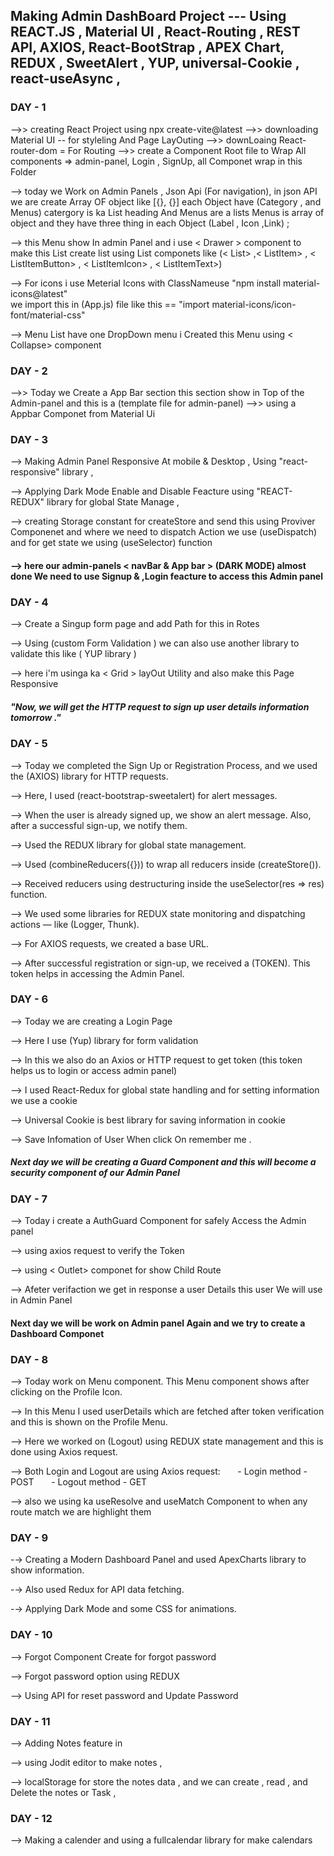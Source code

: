 ##  Making Admin DashBoard Project ---  Using REACT.JS , Material UI , React-Routing , REST API,  AXIOS,  React-BootStrap , APEX Chart, REDUX , SweetAlert  , YUP,  universal-Cookie  , react-useAsync  ,


### DAY -  1 
 -->>  creating React Project using npx create-vite@latest
 -->>  downloading Material UI  -- for styleling And Page LayOuting 
 -->> downLoaing React-router-dom   =  For Routing 
 -->>  create a Component Root file to Wrap All components => 
       admin-panel,
       Login ,
       SignUp,
       all Componet wrap in this Folder  

-->   today we Work on Admin Panels  , 
      Json Api (For navigation),
      in json  API  we are create Array OF object like [{}, {}]
      each Object have (Category , and Menus) catergory is ka List heading And Menus are a lists 
      Menus is array of object and they have three thing in each Object (Label , Icon ,Link) ;

-->   this Menu show In admin Panel and i use < Drawer >   component to make this List 
      create list using List componets like 
     (< List>  ,< ListItem> , < ListItemButton> , < ListItemIcon> , < ListItemText>)    

-->  For icons i use Meterial Icons with ClassNameuse
     "npm install material-icons@latest"  
    we import this in (App.js) file like this == "import material-icons/icon-font/material-css"
    

-->  Menu List have one DropDown menu i Created this Menu using < Collapse> component 



### DAY -   2

-->> Today we Create a App Bar section this section show in Top of the Admin-panel and this is a 
     (template file for admin-panel)
-->> using a Appbar Componet from Material Ui


### DAY  -  3 

-->  Making Admin Panel Responsive At mobile & Desktop , Using "react-responsive" library , 

--> Applying Dark Mode Enable and Disable Feacture using "REACT-REDUX" library for global State Manage  ,

--> creating Storage constant for createStore  and send this using Proviver Componenet and where we need to dispatch Action we 
   use (useDispatch) and for get state we using (useSelector)  function   

#### -->  here our admin-panels < navBar & App bar > (DARK MODE)  almost done We need to use Signup & ,Login feacture to access this Admin panel 



### DAY  -  4 

--> Create a Singup form page and add Path for this in Rotes  

--> Using (custom Form Validation ) we can also use another library to validate this like ( YUP library ) 

--> here i'm usinga ka < Grid > layOut Utility and also make this Page Responsive 


##### "Now, we will get the HTTP request to sign up user details information tomorrow ."



### DAY - 5

--> Today we completed the Sign Up or Registration Process, and we used the (AXIOS) library for HTTP requests.

--> Here, I used (react-bootstrap-sweetalert) for alert messages.

--> When the user is already signed up, we show an alert message. Also, after a successful sign-up, we notify them.

--> Used the REDUX library for global state management.

--> Used (combineReducers({})) to wrap all reducers inside (createStore()).

--> Received reducers using destructuring inside the useSelector(res => res) function.

--> We used some libraries for REDUX state monitoring and dispatching actions — like (Logger, Thunk).

--> For AXIOS requests, we created a base URL.

--> After successful registration or sign-up, we received a (TOKEN). This token helps in accessing the Admin Panel. 


### DAY  - 6  

--> Today we are creating a Login Page

--> Here I use (Yup) library for form validation

--> In this we also do an Axios or HTTP request to get token (this token helps us to login or access admin panel)

--> I used React-Redux for global state handling and for setting information we use a cookie

--> Universal Cookie is best library for saving information in cookie

--> Save Infomation of User When click On remember me .

#####  Next day we will be creating a Guard Component and this will become a security component of our Admin Panel 


### DAY  -  7

--> Today i create a AuthGuard Component for safely Access the Admin panel 

--> using axios request to verify the Token 

--> using  < Outlet> componet for show Child Route 

--> Afeter verifaction we get in response a user Details this user We will use in Admin Panel 


#### Next day we will be work on Admin panel Again and we try to create a Dashboard  Componet  


### DAY   -  8

--> Today work on Menu component. This Menu component shows after clicking on the Profile Icon.

--> In this Menu I used userDetails which are fetched after token verification and this is shown on the Profile Menu.

--> Here we worked on (Logout) using REDUX state management and this is done using Axios request.

--> Both Login and Logout are using Axios request:
      - Login method - POST
      - Logout method - GET


--> also we using ka useResolve and useMatch Component to when any route match we are highlight them 


### DAY   -  9  

-→ Creating a Modern Dashboard Panel and used ApexCharts library to show information.

-→ Also used Redux for API data fetching.

-→ Applying Dark Mode and some CSS for animations.


### DAY - 10 

--> Forgot Component Create for forgot password 

-->  Forgot password option  using REDUX 

--> Using API for reset password and Update Password 

### DAY  - 11 

--> Adding Notes feature in 

--> using Jodit editor to make notes , 

--> localStorage for store the notes data , and we can create , read , and Delete the notes or Task ,


### DAY  - 12 

--> Making a calender and using a fullcalendar library for make calendars 

